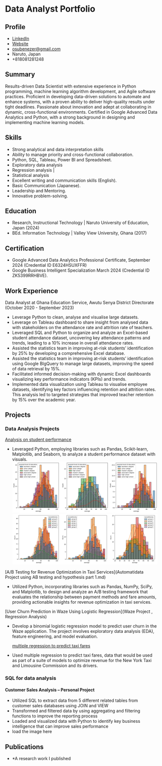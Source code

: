 # Data Analyst Portfolio

## Profile
- [LinkedIn ](https://www.linkedin.com/in/ebenezer-osuyah-30891a50)
- [Website](https://osuyah.github.io/data_analysis_portfolio/)
- osubenezer@gmail.com
- Naruto, Japan
- +818081281248

## Summary
Results-driven Data Scientist with extensive experience in Python programming, machine learning algorithm development, and Agile software practices. Proficient in developing data-driven solutions to automate and enhance systems, with a proven ability to deliver high-quality results under tight deadlines. Passionate about innovation and adept at collaborating in dynamic, cross-functional environments. Certified in Google Advanced Data Analytics and Python, with a strong background in designing and implementing machine learning models.

## Skills
- Strong analytical and data interpretation skills
-	Ability to manage priority and cross-functional collaboration.
-	Python, SQL, Tableau, Power BI and Spreadsheet.
-	Exploratory data analysis
- Regression analysis
  |
-	Statistical analysis
-	Excellent writing and communication skills (English).
- Basic Communication (Japanese).
- Leadership and Mentoring.
- Innovative problem-solving. 

## Education
- Research, Instructional Technology | Naruto University of Education, Japan (2024)
- BEd. Information Technology | Valley View University, Ghana (2017)

## Certification
- Google Advanced Data Analytics Professional Certificate, September 2024 (Credential ID E6324HSUXFFR)
- Google Business Intelligent Specialization March 2024 (Credential ID ZK5399RRHBVE).

## Work Experience
Data Analyst  at Ghana Education Service, Awutu Senya District Directorate (October 2020 - September 2023)
- Leverage Python to clean, analyse and visualise large datasets.
- Leverage on Tableau dashboard to share insight from analysed data with stakeholders on the attendance rate and attrition rate of teachers.
- Leveraged SQL and Python to organize and analyze an Excel-based student attendance dataset, uncovering key attendance patterns and trends, leading to a 10% increase in overall attendance rates.
- Assisted the statistics team in improving at-risk students’ identification by 25% by developing a comprehensive Excel database.
- Assisted the statistics team in improving at-risk students’ identification using Google BIgQuery to manage large datasets, improving the speed of data retrieval by 15%.
- Facilitated informed decision-making with dynamic Excel dashboards visualizing key performance indicators (KPIs) and trends.
- Implemented data visualization using Tableau to visualise employee datasets, identifying key factors influencing retention and attrition rates. This analysis led to targeted strategies that improved teacher retention by 15% over the academic year.


## Projects
### Data Analysis Projects
[Analysis on student performance](https://www.kaggle.com/code/osuyah/student-performance-analysis)
- Leveraged Python, employing libraries such as Pandas, Scikit-learn, Matplotlib, and Seaborn, to analyze a student performance dataset with visuals.
![Results](/asset/results.png)
![Results](/asset/results2.png)

[A/B Testing for Revenue Optimization in Taxi Services](Automatidata Project using AB testing and hypothesis part 1.md)
- Utilized Python, incorporating libraries such as Pandas, NumPy, SciPy, and Matplotlib, to design and analyze an A/B testing framework that evaluates the relationship between payment methods and fare amounts, providing actionable insights for revenue optimization in taxi services.

[User Churn Prediction in Waze Using Logistic Regression](Waze Project , Regression Analysis)
- Develop a binomial logistic regression model to predict user churn in the Waze application. The project involves exploratory data analysis (EDA), feature engineering, and model evaluation.

  [multiple regression to predict taxi fares](https://github.com/osuyah/data_analysis_portfolio/blob/main/Exemplar_Evaluate%20simple%20linear%20regression.ipynb)
- Used multiple regression to predict taxi fares, data that would be used as part of a suite of models to optimize revenue for the New York Taxi and Limousine Commission and its drivers.

### SQL for data analysis
#### Customer Sales Analysis – Personal Project 
-	Utilized SQL to extract data from 5 different related tables from customer sales databases using JOIN and VIEW
- Transformed and filtered data by using aggregating and filtering functions to improve the reporting process
- Loaded and visualized data with Python to identify key business intelligence that can improve sales performance
- load the image here

## Publications
- *A research work I published



